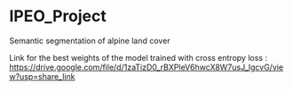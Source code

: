 # IPEO_Project
Semantic segmentation of alpine land cover

Link for the best weights of the model trained with cross entropy loss : https://drive.google.com/file/d/1zaTizD0_rBXPleV6hwcX8W7usJ_lgcvG/view?usp=share_link
